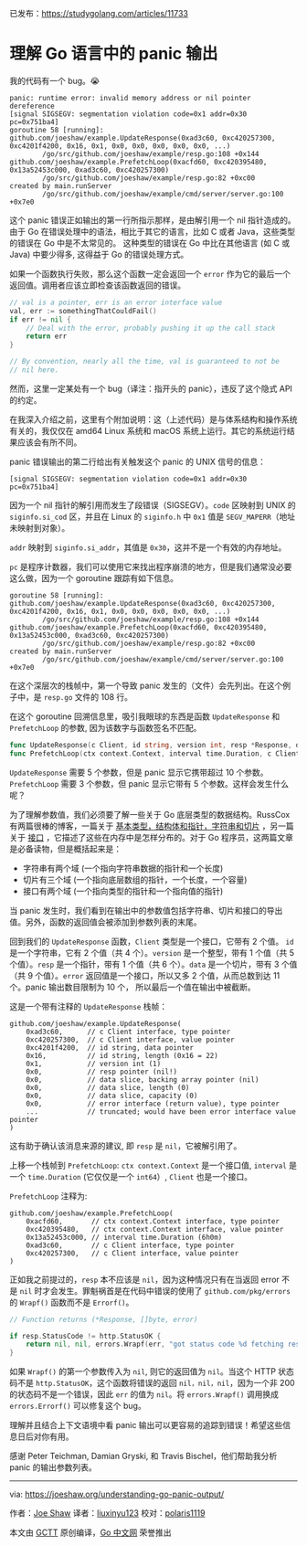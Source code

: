 ﻿已发布：https://studygolang.com/articles/11733

# 理解 Go 语言中的 panic 输出

我的代码有一个 bug。😭

```
panic: runtime error: invalid memory address or nil pointer dereference
[signal SIGSEGV: segmentation violation code=0x1 addr=0x30 pc=0x751ba4]
goroutine 58 [running]:
github.com/joeshaw/example.UpdateResponse(0xad3c60, 0xc420257300, 0xc4201f4200, 0x16, 0x1, 0x0, 0x0, 0x0, 0x0, 0x0, ...)
        /go/src/github.com/joeshaw/example/resp.go:108 +0x144
github.com/joeshaw/example.PrefetchLoop(0xacfd60, 0xc420395480, 0x13a52453c000, 0xad3c60, 0xc420257300)
        /go/src/github.com/joeshaw/example/resp.go:82 +0xc00
created by main.runServer
        /go/src/github.com/joeshaw/example/cmd/server/server.go:100 +0x7e0   
```

这个 panic 错误正如输出的第一行所指示那样，是由解引用一个 nil 指针造成的。由于 Go 在错误处理中的语法，相比于其它的语言，比如 C 或者 Java，这些类型的错误在 Go 中是不太常见的。
这种类型的错误在 Go 中比在其他语言 (如 C 或 Java) 中要少得多, 这得益于 Go 的错误处理方式。

如果一个函数执行失败，那么这个函数一定会返回一个 `error` 作为它的最后一个返回值。调用者应该立即检查该函数返回的错误。

```go
// val is a pointer, err is an error interface value
val, err := somethingThatCouldFail()
if err != nil {
    // Deal with the error, probably pushing it up the call stack
    return err
}

// By convention, nearly all the time, val is guaranteed to not be
// nil here.
```

然而，这里一定某处有一个 bug（译注：指开头的 panic），违反了这个隐式 API 的约定。

在我深入介绍之前，这里有个附加说明：这（上述代码）是与体系结构和操作系统有关的，我仅仅在 amd64 Linux 系统和 macOS 系统上运行。其它的系统运行结果应该会有所不同。

panic 错误输出的第二行给出有关触发这个 panic 的 UNIX 信号的信息：

```
[signal SIGSEGV: segmentation violation code=0x1 addr=0x30 pc=0x751ba4]        
```

因为一个 nil 指针的解引用而发生了段错误（SIGSEGV）。`code` 区映射到 UNIX 的 `siginfo.si_cod` 区，并且在 Linux 的 `siginfo.h` 中 `0x1` 值是 `SEGV_MAPERR`（地址未映射到对象）。

`addr` 映射到 `siginfo.si_addr`，其值是 `0x30`，这并不是一个有效的内存地址。

`pc` 是程序计数器，我们可以使用它来找出程序崩溃的地方，但是我们通常没必要这么做，因为一个 goroutine 跟踪有如下信息。

```
goroutine 58 [running]:
github.com/joeshaw/example.UpdateResponse(0xad3c60, 0xc420257300, 0xc4201f4200, 0x16, 0x1, 0x0, 0x0, 0x0, 0x0, 0x0, ...)
        /go/src/github.com/joeshaw/example/resp.go:108 +0x144
github.com/joeshaw/example.PrefetchLoop(0xacfd60, 0xc420395480, 0x13a52453c000, 0xad3c60, 0xc420257300)
        /go/src/github.com/joeshaw/example/resp.go:82 +0xc00
created by main.runServer
        /go/src/github.com/joeshaw/example/cmd/server/server.go:100 +0x7e0
```

在这个深层次的栈帧中，第一个导致 panic 发生的（文件）会先列出。在这个例子中，是 `resp.go` 文件的 108 行。

在这个 goroutine 回溯信息里，吸引我眼球的东西是函数 `UpdateResponse` 和 `PrefetchLoop` 的参数, 因为该数字与函数签名不匹配。

```go
func UpdateResponse(c Client, id string, version int, resp *Response, data []byte) error
func PrefetchLoop(ctx context.Context, interval time.Duration, c Client)    
```

`UpdateResponse` 需要 5 个参数，但是 panic 显示它携带超过 10 个参数。 `PrefetchLoop` 需要 3 个参数，但 panic 显示它带有 5 个参数。这样会发生什么呢？

为了理解参数值，我们必须要了解一些关于 Go 底层类型的数据结构。RussCox 有两篇很棒的博客，一篇关于 [基本类型，结构体和指针，字符串和切片](https://research.swtch.com/godata) ，另一篇关于 [接口](https://research.swtch.com/interfaces) ，它描述了这些在内存中是怎样分布的。对于 Go 程序员，这两篇文章是必备读物，但是概括起来是：

- 字符串有两个域 (一个指向字符串数据的指针和一个长度)
- 切片有三个域 (一个指向底层数组的指针，一个长度，一个容量)
- 接口有两个域 (一个指向类型的指针和一个指向值的指针)

当 panic 发生时，我们看到在输出中的参数值包括字符串、切片和接口的导出值。另外，函数的返回值会被添加到参数列表的末尾。
 
回到我们的 `UpdateResponse` 函数，`Client` 类型是一个接口，它带有 2 个值。 `id` 是一个字符串，它有 2 个值（共 4 个）。`version` 是一个整型，带有 1 个值（共 5 个值）。`resp` 是一个指针，带有 1 个值（共 6 个）。`data` 是一个切片，带有 3 个值（共 9 个值）。`error` 返回值是一个接口，所以又多 2 个值，从而总数到达 11 个。panic 输出数目限制为 10 个， 所以最后一个值在输出中被截断。

这是一个带有注释的 `UpdateResponse` 栈帧：

```
github.com/joeshaw/example.UpdateResponse(
    0xad3c60,      // c Client interface, type pointer
    0xc420257300,  // c Client interface, value pointer
    0xc4201f4200,  // id string, data pointer
    0x16,          // id string, length (0x16 = 22)
    0x1,           // version int (1)
    0x0,           // resp pointer (nil!)
    0x0,           // data slice, backing array pointer (nil)
    0x0,           // data slice, length (0)
    0x0,           // data slice, capacity (0)
    0x0,           // error interface (return value), type pointer
    ...            // truncated; would have been error interface value pointer
)
```

这有助于确认该消息来源的建议, 即 `resp` 是 `nil`，它被解引用了。

上移一个栈帧到 `PrefetchLoop`: `ctx context.Context` 是一个接口值, `interval` 是一个 `time.Duration` (它仅仅是一个 `int64`）, `Client` 也是一个接口。

`PrefetchLoop` 注释为:

```   
github.com/joeshaw/example.PrefetchLoop(
    0xacfd60,       // ctx context.Context interface, type pointer
    0xc420395480,   // ctx context.Context interface, value pointer
    0x13a52453c000, // interval time.Duration (6h0m)
    0xad3c60,       // c Client interface, type pointer
    0xc420257300,   // c Client interface, value pointer
)
```

正如我之前提过的，`resp` 本不应该是 `nil`，因为这种情况只有在当返回 error 不是 `nil` 时才会发生。罪魁祸首是在代码中错误的使用了 `github.com/pkg/errors` 的 `Wrapf()` 函数而不是 `Errorf()`。

```go
// Function returns (*Response, []byte, error)

if resp.StatusCode != http.StatusOK {
    return nil, nil, errors.Wrapf(err, "got status code %d fetching response %s", resp.StatusCode, url)
}
```

如果 `Wrapf()` 的第一个参数传入为 `nil`, 则它的返回值为 `nil`。当这个 HTTP 状态码不是 `http.StatusOK`，这个函数将错误的返回 `nil，nil，nil`，因为一个非 200 的状态码不是一个错误，因此 `err` 的值为 `nil`。将 `errors.Wrapf()` 调用换成`errors.Errorf()` 可以修复这个 bug。

理解并且结合上下文语境中看 panic 输出可以更容易的追踪到错误！希望这些信息日后对你有用。

感谢 Peter Teichman, Damian Gryski, 和 Travis Bischel，他们帮助我分析 panic 的输出参数列表。

----------------

via: https://joeshaw.org/understanding-go-panic-output/

作者：[Joe Shaw](https://joeshaw.org/about/)
译者：[liuxinyu123](https://github.com/liuxinyu123)
校对：[polaris1119](https://github.com/polaris1119)

本文由 [GCTT](https://github.com/studygolang/GCTT) 原创编译，[Go 中文网](https://studygolang.com/) 荣誉推出
